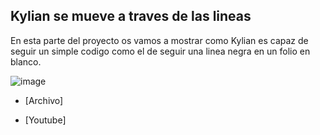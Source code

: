 ## Kylian se mueve a traves de las lineas

En esta parte del proyecto os vamos a mostrar como Kylian es capaz de seguir un simple codigo como el de seguir una linea negra en un folio en blanco.

![image](https://user-images.githubusercontent.com/114906861/211776707-992eb1f6-9fb9-4415-921f-16dec4d194c2.PNG)

- [Archivo]

- [Youtube]
